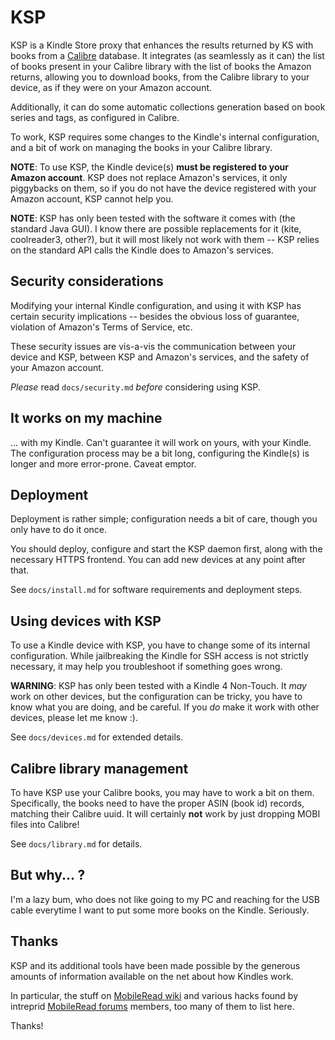 
KSP
===

KSP is a Kindle Store proxy that enhances the results returned by KS with books from a
[Calibre](http://calibre-ebook.com/) database. It integrates (as seamlessly as it can) the list of books present in
your Calibre library with the list of books the Amazon returns, allowing you to download books, from the Calibre
library to your device, as if they were on your Amazon account.

Additionally, it can do some automatic collections generation based on book series and tags, as configured in Calibre.

To work, KSP requires some changes to the Kindle's internal configuration, and a bit of work on managing the books in
your Calibre library.

**NOTE**: To use KSP, the Kindle device(s) **must be registered to your Amazon account**. KSP does not replace Amazon's
services, it only piggybacks on them, so if you do not have the device registered with your Amazon account, KSP cannot
help you.

**NOTE**: KSP has only been tested with the software it comes with (the standard Java GUI). I know there are possible
replacements for it (kite, coolreader3, other?), but it will most likely not work with them -- KSP relies on the
standard API calls the Kindle does to Amazon's services.


Security considerations
-----------------------

Modifying your internal Kindle configuration, and using it with KSP has certain security implications -- besides the
obvious loss of guarantee, violation of Amazon's Terms of Service, etc.

These security issues are vis-a-vis the communication between your device and KSP, between KSP and Amazon's services,
and the safety of your Amazon account.

*Please* read `docs/security.md` *before* considering using KSP.


It works on my machine
----------------------

... with my Kindle. Can't guarantee it will work on yours, with your Kindle. The configuration process may be a bit
long, configuring the Kindle(s) is longer and more error-prone. Caveat emptor.


Deployment
----------

Deployment is rather simple; configuration needs a bit of care, though you only have to do it once.

You should deploy, configure and start the KSP daemon first, along with the necessary HTTPS frontend. You can add new
devices at any point after that.

See `docs/install.md` for software requirements and deployment steps.


Using devices with KSP
----------------------

To use a Kindle device with KSP, you have to change some of its internal configuration. While jailbreaking the Kindle
for SSH access is not strictly necessary, it may help you troubleshoot if something goes wrong.

**WARNING**: KSP has only been tested with a Kindle 4 Non-Touch. It *may* work on other devices, but the configuration
can be tricky, you have to know what you are doing, and be careful. If you *do* make it work with other devices, please
let me know :).

See `docs/devices.md` for extended details.


Calibre library management
--------------------------

To have KSP use your Calibre books, you may have to work a bit on them. Specifically, the books need to have the proper
ASIN (book id) records, matching their Calibre uuid. It will certainly **not** work by just dropping MOBI files into
Calibre!

See `docs/library.md` for details.


But why... ?
------------

I'm a lazy bum, who does not like going to my PC and reaching for the USB cable everytime I want to put some more books
on the Kindle. Seriously.


Thanks
------

KSP and its additional tools have been made possible by the generous amounts of information available on the net about
how Kindles work.

In particular, the stuff on [MobileRead wiki](http://wiki.mobileread.com/wiki/Kindle4NTHacking) and various hacks found
by intreprid [MobileRead forums](http://www.mobileread.com/forums/forumdisplay.php?f=140) members, too many of them to
list here.

Thanks!

